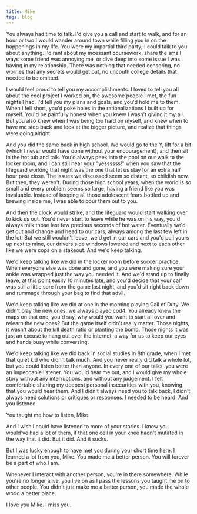 ```yaml
--- 
title: Mike
tags: blog
---
```


You always had time to talk. I'd give you a call and start to walk, and for an
hour or two I would wander around town while filling you in on the happenings in
my life. You were my impartial third party; I could talk to you about anything.
I'd rant about my incessant coursework, share the small ways some friend was
annoying me, or dive deep into some issue I was having in my relationship. There
was nothing that needed censoring, no worries that any secrets would get out, no
uncouth college details that needed to be omitted.

I would feel proud to tell you my accomplishments. I loved to tell you all about
the cool project I worked on, the awesome people I met, the fun nights I had.
I'd tell you my plans and goals, and you'd hold me to them. When I fell short,
you'd poke holes in the rationalizations I built up for myself. You'd be
painfully honest when you knew I wasn't giving it my all. But you also knew when
I was being too hard on myself, and knew when to have me step back and look at
the bigger picture, and realize that things were going alright.

And you did the same back in high school. We would go to the Y, lift for a bit
(which I never would have done without your encouragement), and then sit in the
hot tub and talk. You'd always peek into the pool on our walk to the locker
room, and I can still hear your "yessssss!" when you saw that the lifeguard
working that night was the one that let us stay for an extra half hour past
close. The issues we discussed seem so distant, so childish now. But then, they
weren't. During those high school years, when the world is so small and every
problem seems so large, having a friend like you was invaluable. Instead of
keeping all those adolescent fears bottled up and brewing inside me, I was able
to pour them out to you.

And then the clock would strike, and the lifeguard would start walking over to
kick us out. You'd never start to leave while he was on his way, you'd always
milk those last few precious seconds of hot water. Eventually we'd get out and
change and head to our cars, always among the last few left in the lot. But we
still wouldn't leave, we'd get in our cars and you'd pull yours up next to mine,
our drivers side windows lowered and next to each other like we were cops on a
stakeout. And we'd keep talking.

We'd keep talking like we did in the locker room before soccer practice. When
everyone else was done and gone, and you were making sure your ankle was wrapped
just the way you needed it. And we'd stand up to finally leave, at this point
easily 10 minutes late, and you'd decide that your calf was still a little sore
from the game last night, and you'd sit right back down and rummage through your
bag to find that advil.

We'd keep talking like we did at one in the morning playing Call of Duty. We
didn't play the new ones, we always played cod4. You already knew the maps on
that one, you'd say, why would you want to start all over and relearn the new
ones? But the game itself didn't really matter. Those nights, it wasn't about
the kill death ratio or planting the bomb. Those nights it was just an excuse to
hang out over the internet, a way for us to keep our eyes and hands busy while
conversing.

We'd keep talking like we did back in social studies in 8th grade, when I met
that quiet kid who didn't talk much. And you never really did talk a whole lot,
but you could listen better than anyone. In every one of our talks, you were an
impeccable listener. You would hear me out, and I would give my whole story
without any interruptions, and without any judgement. I felt comfortable sharing
my deepest personal insecurities with you, knowing that you would hear them. And
I didn't always need you to talk back, I didn't always need solutions or
critiques or responses. I needed to be heard. And you listened.

You taught me how to listen, Mike. 

And I wish I could have listened to more of your stories. I know you would've
had a lot of them, if that one cell in your knee hadn't mutated in the way that
it did. But it did. And it sucks.

But I was lucky enough to have met you during your short time here. I learned a
lot from you, Mike. You made me a better person. You will forever be a part of
who I am. 

Whenever I interact with another person, you're in there somewhere. While you're
no longer alive, you live on as I pass the lessons you taught me on to other
people. You didn't just make me a better person, you made the whole world a
better place.

I love you Mike. I miss you.
